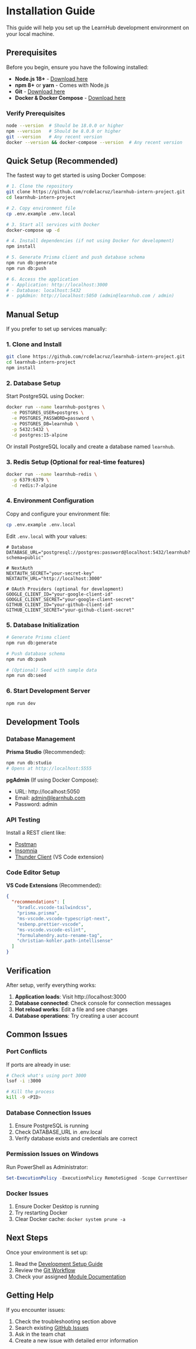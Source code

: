 # Installation Guide

This guide will help you set up the LearnHub development environment on your local machine.

## Prerequisites

Before you begin, ensure you have the following installed:

- **Node.js 18+** - [Download here](https://nodejs.org/)
- **npm 8+** or **yarn** - Comes with Node.js
- **Git** - [Download here](https://git-scm.com/)
- **Docker & Docker Compose** - [Download here](https://www.docker.com/get-started)

### Verify Prerequisites

```bash
node --version  # Should be 18.0.0 or higher
npm --version   # Should be 8.0.0 or higher
git --version   # Any recent version
docker --version && docker-compose --version  # Any recent version
```

## Quick Setup (Recommended)

The fastest way to get started is using Docker Compose:

```bash
# 1. Clone the repository
git clone https://github.com/rcdelacruz/learnhub-intern-project.git
cd learnhub-intern-project

# 2. Copy environment file
cp .env.example .env.local

# 3. Start all services with Docker
docker-compose up -d

# 4. Install dependencies (if not using Docker for development)
npm install

# 5. Generate Prisma client and push database schema
npm run db:generate
npm run db:push

# 6. Access the application
# - Application: http://localhost:3000
# - Database: localhost:5432
# - pgAdmin: http://localhost:5050 (admin@learnhub.com / admin)
```

## Manual Setup

If you prefer to set up services manually:

### 1. Clone and Install

```bash
git clone https://github.com/rcdelacruz/learnhub-intern-project.git
cd learnhub-intern-project
npm install
```

### 2. Database Setup

Start PostgreSQL using Docker:

```bash
docker run --name learnhub-postgres \
  -e POSTGRES_USER=postgres \
  -e POSTGRES_PASSWORD=password \
  -e POSTGRES_DB=learnhub \
  -p 5432:5432 \
  -d postgres:15-alpine
```

Or install PostgreSQL locally and create a database named `learnhub`.

### 3. Redis Setup (Optional for real-time features)

```bash
docker run --name learnhub-redis \
  -p 6379:6379 \
  -d redis:7-alpine
```

### 4. Environment Configuration

Copy and configure your environment file:

```bash
cp .env.example .env.local
```

Edit `.env.local` with your values:

```env
# Database
DATABASE_URL="postgresql://postgres:password@localhost:5432/learnhub?schema=public"

# NextAuth
NEXTAUTH_SECRET="your-secret-key"
NEXTAUTH_URL="http://localhost:3000"

# OAuth Providers (optional for development)
GOOGLE_CLIENT_ID="your-google-client-id"
GOOGLE_CLIENT_SECRET="your-google-client-secret"
GITHUB_CLIENT_ID="your-github-client-id"
GITHUB_CLIENT_SECRET="your-github-client-secret"
```

### 5. Database Initialization

```bash
# Generate Prisma client
npm run db:generate

# Push database schema
npm run db:push

# (Optional) Seed with sample data
npm run db:seed
```

### 6. Start Development Server

```bash
npm run dev
```

## Development Tools

### Database Management

**Prisma Studio** (Recommended):
```bash
npm run db:studio
# Opens at http://localhost:5555
```

**pgAdmin** (If using Docker Compose):
- URL: http://localhost:5050
- Email: admin@learnhub.com
- Password: admin

### API Testing

Install a REST client like:
- [Postman](https://www.postman.com/)
- [Insomnia](https://insomnia.rest/)
- [Thunder Client](https://www.thunderclient.com/) (VS Code extension)

### Code Editor Setup

**VS Code Extensions** (Recommended):
```json
{
  "recommendations": [
    "bradlc.vscode-tailwindcss",
    "prisma.prisma",
    "ms-vscode.vscode-typescript-next",
    "esbenp.prettier-vscode",
    "ms-vscode.vscode-eslint",
    "formulahendry.auto-rename-tag",
    "christian-kohler.path-intellisense"
  ]
}
```

## Verification

After setup, verify everything works:

1. **Application loads**: Visit http://localhost:3000
2. **Database connected**: Check console for connection messages
3. **Hot reload works**: Edit a file and see changes
4. **Database operations**: Try creating a user account

## Common Issues

### Port Conflicts

If ports are already in use:

```bash
# Check what's using port 3000
lsof -i :3000

# Kill the process
kill -9 <PID>
```

### Database Connection Issues

1. Ensure PostgreSQL is running
2. Check DATABASE_URL in .env.local
3. Verify database exists and credentials are correct

### Permission Issues on Windows

Run PowerShell as Administrator:

```powershell
Set-ExecutionPolicy -ExecutionPolicy RemoteSigned -Scope CurrentUser
```

### Docker Issues

1. Ensure Docker Desktop is running
2. Try restarting Docker
3. Clear Docker cache: `docker system prune -a`

## Next Steps

Once your environment is set up:

1. Read the [Development Setup Guide](development-setup.md)
2. Review the [Git Workflow](../git-workflow/branching-strategy.md)
3. Check your assigned [Module Documentation](../modules/course-management.md)

## Getting Help

If you encounter issues:

1. Check the troubleshooting section above
2. Search existing [GitHub Issues](https://github.com/rcdelacruz/learnhub-intern-project/issues)
3. Ask in the team chat
4. Create a new issue with detailed error information